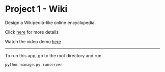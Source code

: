 # Project 1 - Wiki

Design a Wikipedia-like online encyclopedia.

Click [here](https://cs50.harvard.edu/web/2020/projects/1/wiki/) for more details

Watch the video demo [here](https://youtu.be/CkK7IPSAXv0)

---

To run this app, go to the root directory and run

```
python manage.py runserver
```

